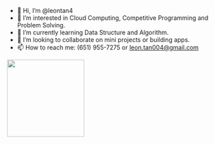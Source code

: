 - 👋 Hi, I’m @leontan4
- 👀 I’m interested in Cloud Computing, Competitive Programming and Problem Solving.
- 🌱 I’m currently learning Data Structure and Algorithm.
- 💞️ I’m looking to collaborate on mini projects or building apps.
- 📫 How to reach me: (651) 955-7275 or leon.tan004@gmail.com

<img height="180em" src="https://github-readme-stats.vercel.app/api?username=leontan4&show_icons=true&hide_border=true&&count_private=true&include_all_commits=true" />

<!---
leontan4/leontan4 is a ✨ special ✨ repository because its `README.md` (this file) appears on your GitHub profile.
You can click the Preview link to take a look at your changes.
--->
